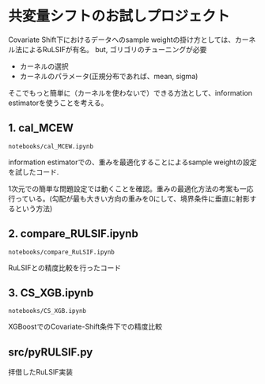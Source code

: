 # 共変量シフトのお試しプロジェクト

Covariate Shift下におけるデータへのsample weightの掛け方としては、カーネル法によるRuLSIFが有名。
but, ゴリゴリのチューニングが必要
- カーネルの選択
- カーネルのパラメータ(正規分布であれば、mean, sigma)

そこでもっと簡単に（カーネルを使わないで）できる方法として、information estimatorを使うことを考える。

## 1. cal_MCEW
`notebooks/cal_MCEW.ipynb`

information estimatorでの、重みを最適化することによるsample weightの設定を試したコード.

1次元での簡単な問題設定では動くことを確認。重みの最適化方法の考案も一応行っている。(勾配が最も大きい方向の重みを0にして、境界条件に垂直に射影するという方法)

## 2. compare_RULSIF.ipynb
`notebooks/compare_RuLSIF.ipynb`

RuLSIFとの精度比較を行ったコード

## 3. CS_XGB.ipynb
`notebooks/CS_XGB.ipynb`

XGBoostでのCovariate-Shift条件下での精度比較

## src/pyRULSIF.py
拝借したRuLSIF実装
